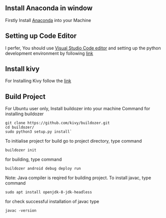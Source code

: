 ## Install Anaconda in window 
Firstly Install [Anaconda](https://docs.anaconda.com/anaconda/install/windows/) into your Machine

## Setting up Code Editor
I perfer, You should use [Visual Studio Code editor](https://code.visualstudio.com/docs/?dv=win32user) and setting up the python development environment by following [link](https://code.visualstudio.com/docs/python/python-tutorial)

## Install kivy
For Installing Kivy follow the [link](https://kivy.org/doc/stable/installation/installation-windows.html)

## Build Project
For Ubuntu user only, Install buildozer into your machine
Command for installing buildozer

 ```
 git clone https://github.com/kivy/buildozer.git
 cd buildozer/
 sudo python3 setup.py install`
```
To initialise project for build go to project directory, type command

```
buildozer init
```

for building, type command

```
buildozer android debug deploy run
```

Note: Java compiler is reqired for building project. To install javac, type command

```
sudo apt install openjdk-8-jdk-headless
```

for check successful installation of javac type

```
javac -version
```
